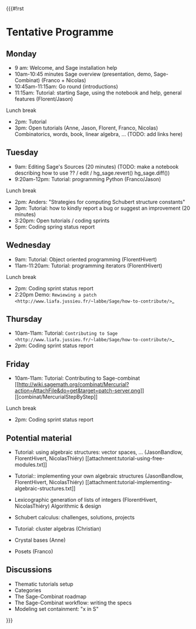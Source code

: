 {{{#!rst

Tentative Programme
===================

Monday
------

* 9 am: Welcome, and Sage installation help
* 10am-10:45 minutes Sage overview (presentation, demo, Sage-Combinat) (Franco + Nicolas)
* 10:45am-11:15am: Go round (introductions)
* 11:15am: Tutorial: starting Sage, using the notebook and help, general features (Florent/Jason)

Lunch break

* 2pm: Tutorial
* 3pm: Open tutorials (Anne, Jason, Florent, Franco, Nicolas)
  Combinatorics, words, book, linear algebra, ...
  (TODO: add links here)

Tuesday
-------

* 9am: Editing Sage's Sources (20 minutes)
  (TODO: make a notebook describing how to use ?? / edit / hg_sage.revert() hg_sage.diff())
* 9:20am-12pm: Tutorial: programming Python (Franco/Jason)

Lunch break

* 2pm: Anders: "Strategies for computing Schubert structure constants"
* 3pm: Tutorial: how to kindly report a bug or suggest an improvement (20 minutes)
* 3:20pm: Open tutorials / coding sprints
* 5pm: Coding spring status report


Wednesday
---------

* 9am: Tutorial: Object oriented programming (FlorentHivert)
* 11am-11:20am: Tutorial: programming iterators (FlorentHivert)

Lunch break

* 2pm: Coding sprint status report
* 2:20pm Demo: `Rewiewing a patch <http://www.liafa.jussieu.fr/~labbe/Sage/how-to-contribute/>`_

Thursday
--------

* 10am-11am: Tutorial: `Contributing to Sage <http://www.liafa.jussieu.fr/~labbe/Sage/how-to-contribute/>`_
* 2pm: Coding sprint status report

Friday
------

* 10am-11am: Tutorial: Contributing to Sage-combinat
  [[http://wiki.sagemath.org/combinat/Mercurial?action=AttachFile&do=get&target=patch-server.png]]
  [[combinat/MercurialStepByStep]]

Lunch break

* 2pm: Coding sprint status report

Potential material
------------------

* Tutorial: using algebraic structures: vector spaces, ... (JasonBandlow, FlorentHivert, NicolasThiéry)
  [[attachment:tutorial-using-free-modules.txt]]

* Tutorial:: implementing your own algebraic structures (JasonBandlow, FlorentHivert, NicolasThiéry)
  [[attachment:tutorial-implementing-algebraic-structures.txt]]

* Lexicographic generation of lists of integers (FlorentHivert, NicolasThiéry)
  Algorithmic & design

* Schubert calculus: challenges, solutions, projects

* Tutorial: cluster algebras (Christian)

* Crystal bases (Anne)

* Posets (Franco)

Discussions
-----------

* Thematic tutorials setup
* Categories
* The Sage-Combinat roadmap
* The Sage-Combinat workflow: writing the specs
* Modeling set containment: "x in S"


}}}
